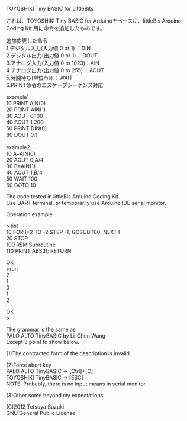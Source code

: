 TOYOSHIKI Tiny BASIC for LittleBits

これは、TOYOSHIKI Tiny BASIC for Arduinoをベースに、littleBis Arduino Coding Kit 用に命令を追加したものです。


追加変更した命令<br>
1.デジタル入力(入力値 0 or 1)   ：DIN<br>
2.デジタル出力(出力値 0 or 1)   ：DOUT<br>
3.アナログ入力(入力値 0 to 1023)：AIN<br>
4.アナログ出力(出力値 0 to 255) ：AOUT<br>
5.時間待ち(単位ms)              ：WAIT<br>
6.PRINT命令のエスケープシーケンス対応<br>

example1<br>
10 PRINT AIN(0)<br>
20 PRINT AIN(1)<br>
30 AOUT 0,100<br>
40 AOUT 1,200<br>
50 PRINT DIN(0)<br>
60 DOUT 0,1<br>
<br>
example2<br>
10 A=AIN(0)<br>
20 AOUT 0,A/4<br>
30 B=AIN(1)<br>
40 AOUT 1,B/4<br>
50 WAIT 100<br>
60 GOTO 10<br>


The code tested in littleBis Arduino Coding Kit.<br>
Use UART terminal, or temporarily use Arduino IDE serial monitor.

Operation example

&gt; list<br>
10 FOR I=2 TO -2 STEP -1; GOSUB 100; NEXT I<br>
20 STOP<br>
100 REM Subroutine<br>
110 PRINT ABS(I); RETURN

OK<br>
&gt;run<br>
2<br>
1<br>
0<br>
1<br>
2

OK<br>
&gt;

The grammar is the same as<br>
PALO ALTO TinyBASIC by Li-Chen Wang<br>
Except 3 point to show below.

(1)The contracted form of the description is invalid.

(2)Force abort key<br>
PALO ALTO TinyBASIC -> [Ctrl]+[C]<br>
TOYOSHIKI TinyBASIC -> [ESC]<br>
NOTE: Probably, there is no input means in serial monitor.

(3)Other some beyond my expectations.

(C)2012 Tetsuya Suzuki<br>
GNU General Public License

